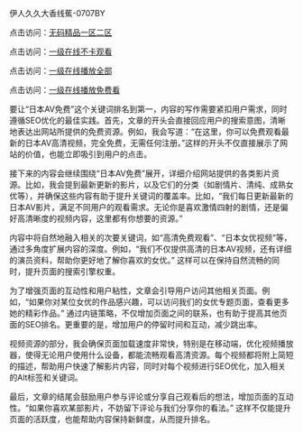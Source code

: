 伊人久久大香线蕉-0707BY

点击访问：<a href="https://bered.pages.dev/">无码精品一区二区</a>

点击访问：<a href="https://rtj-3zo.pages.dev/">一级在线不卡观看</a>

点击访问：<a href="https://vassv.pages.dev/">一级在线播放全部</a>

点击访问：<a href="https://gsd-agv.pages.dev/">一级在线播放免费看</a>



要让“日本AV免费”这个关键词排名到第一，内容的写作需要紧扣用户需求，同时遵循SEO优化的最佳实践。首先，文章的开头会直接回应用户的搜索意图，清晰地表达出网站所提供的免费资源。例如，我会写道：“在这里，你可以免费观看最新的日本AV高清视频，完全免费，无需任何注册。”这样的开头不仅直接展示了网站的价值，也能立即吸引到用户的点击。

接下来的内容会继续围绕“日本AV免费”展开，详细介绍网站提供的各类影片资源。比如，我会提到最新更新的影片，以及它们的分类（如剧情片、清纯、成熟女优等），并确保这些内容有助于提升关键词的覆盖率。比如，“我们每日更新最新的日本AV影片，满足不同用户的观看需求。无论你是喜欢激情四射的剧情，还是偏好高清晰度的视频内容，这里都有你想要的资源。”

内容中将自然地融入相关的次要关键词，如“高清免费观看”、“日本女优视频”等，通过多角度扩展内容的深度。例如，“我们不仅提供高清的日本AV视频，还有详细的演员资料，帮助你更好地了解你喜欢的女优。” 这样可以在保持自然流畅的同时，提升页面的搜索引擎权重。

为了增强页面的互动性和用户粘性，文章会引导用户访问其他相关页面。例如，“如果你对某位女优的作品感兴趣，可以访问我们的女优专题页面，查看更多她的精彩作品。” 通过内链策略，不仅增加页面之间的联系，也有助于提高其他页面的SEO排名。更重要的是，增加用户的停留时间和互动，减少跳出率。

视频资源的部分，我会确保页面加载速度非常快，特别是在移动端，优化视频播放器，使得无论用户使用什么设备，都能流畅观看高清资源。每个视频都将附上简短的描述，帮助用户快速了解影片内容，同时对每个视频进行SEO优化，加入相关的Alt标签和关键词。

最后，文章的结尾会鼓励用户参与评论或分享自己观看后的想法，增加页面的互动性。“如果你喜欢某部影片，不妨留下评论与我们分享你的看法。” 这样不仅能提升页面的活跃度，也能帮助内容保持新鲜度，从而提升排名。


<span style="display:none;">[Canonical link]( https://github.com/yup51153234/1515126 ）</span>
